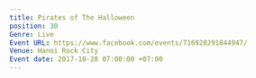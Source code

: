 ```yaml
---
title: Pirates of The Halloween
position: 30
Genre: Live
Event URL: https://www.facebook.com/events/716928291844947/
Venue: Hanoi Rock City
Event date: 2017-10-28 07:00:00 +07:00
---
```


